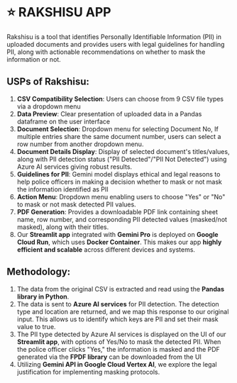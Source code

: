 <H1>⭐️ RAKSHISU APP</H1>

Rakshisu is a tool that identifies Personally Identifiable Information (PII) in uploaded documents and provides users with legal guidelines for handling PII, along with actionable recommendations on whether to mask the information or not.

<H2>USPs of Rakshisu:</H2>

1) <b>CSV Compatibility Selection</b>: Users can choose from 9 CSV file types via a dropdown menu
2) <b>Data Preview</b>: Clear presentation of uploaded data in a Pandas dataframe on the user interface
3) <b>Document Selection</b>: Dropdown menu for selecting Document No, If multiple entries share the same document number, users can select a row number from another dropdown menu.
4) <b>Document Details Display</b>: Display of selected document's titles/values, along with PII detection status ("PII Detected"/"PII Not Detected") using Azure AI services giving robust results.
5) <b>Guidelines for PII</b>: Gemini model displays ethical and legal reasons to help police officers in making a decision whether to mask or not mask the information identified as PII
6) <b>Action Menu</b>: Dropdown menu enabling users to choose "Yes" or "No" to mask or not mask detected PII values.
7) <b>PDF Generation</b>: Provides a downloadable PDF link containing sheet name, row number, and corresponding PII detected values (masked/not masked), along with their titles.
8) Our <b>Streamlit app</b> integrated with <b>Gemini Pro</b> is deployed on <b>Google Cloud Run</b>, which uses <b>Docker Container</b>. This makes our app <b>highly efficient and scalable</b> across different devices and systems.

<h2>Methodology:</h2>

1. The data from the original CSV is extracted and read using the <b>Pandas library in Python</b>.
2. The data is sent to <b>Azure AI services</b> for PII detection. The detection type and location are returned, and we map this response to our original input. This allows us to identify which keys are PII and set their mask value to true.
3. The PII type detected by Azure AI services is displayed on the UI of our <b>Streamlit app</b>, with options of Yes/No to mask the detected PII. When the police officer clicks "Yes," the information is masked and the PDF generated via the <b>FPDF library</b> can be downloaded from the UI
4. Utilizing <b>Gemini API in Google Cloud Vertex AI</b>, we explore the legal justification for implementing masking protocols.
